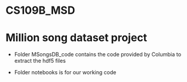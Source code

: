 # CS109B_MSD
Million song dataset project
====================

* Folder MSongsDB_code contains the code provided by Columbia to extract the hdf5 files

* Folder notebooks is for our working code